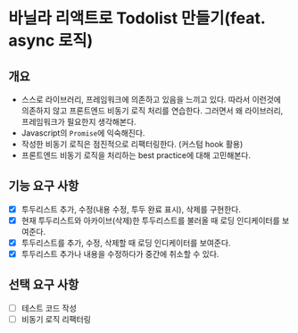 # 바닐라 리액트로 Todolist 만들기(feat. async 로직)

## 개요

- 스스로 라이브러리, 프레임워크에 의존하고 있음을 느끼고 있다. 따라서 이런것에 의존하지 않고 프론트엔드 비동기 로직 처리를 연습한다. 그러면서 왜 라이브러리, 프레임워크가 필요한지 생각해본다.
- Javascript의 `Promise`에 익숙해진다.
- 작성한 비동기 로직은 점진적으로 리팩터링한다. (커스텀 hook 활용)
- 프론트엔드 비동기 로직을 처리하는 best practice에 대해 고민해본다.

## 기능 요구 사항

- [x] 투두리스트 추가, 수정(내용 수정, 투두 완료 표시), 삭제를 구현한다.
- [x] 현재 투두리스트와 아카이브(삭제)한 투두리스트를 불러올 때 로딩 인디케이터를 보여준다.
- [x] 투두리스트를 추가, 수정, 삭제할 때 로딩 인디케이터를 보여준다.
- [x] 투두리스트 추가나 내용을 수정하다가 중간에 취소할 수 있다.

## 선택 요구 사항

- [ ] 테스트 코드 작성
- [ ] 비동기 로직 리팩터링
